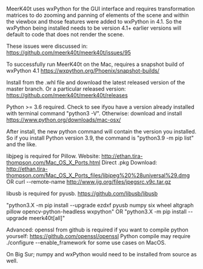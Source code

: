 MeerK40t uses wxPython for the GUI interface and requires transformation matrices to do zooming and panning of elements of the scene and within the viewbox and those features were added to wxPython in 4.1. So the wxPython being installed needs to be version 4.1+ earlier versions will default to code that does not render the scene.

These issues were discussed in:
https://github.com/meerk40t/meerk40t/issues/95

To successfully run MeerK40t on the Mac, requires a snapshot build of wxPython 4.1
https://wxpython.org/Phoenix/snapshot-builds/

Install from the .whl file and download the latest released version of the master branch. Or a particular released version:
https://github.com/meerk40t/meerk40t/releases

Python >= 3.6 required. Check to see ifyou have a version already installed with terminal command "python3 -V". Otherwise: download and install https://www.python.org/downloads/mac-osx/

After install, the new python command will contain the version you installed. So if you install Python version 3.9, the command is "python3.9 -m pip list" and the like.

libjpeg is required for Pillow. 
Website: http://ethan.tira-thompson.com/Mac_OS_X_Ports.html 
Direct .pkg Download: http://ethan.tira-thompson.com/Mac_OS_X_Ports_files/libjpeg%20%28universal%29.dmg
OR
curl --remote-name http://www.ijg.org/files/jpegsrc.v9c.tar.gz

libusb is required for pyusb. https://github.com/libusb/libusb

"python3.X -m pip install --upgrade ezdxf pyusb numpy six wheel altgraph pillow opencv-python-headless wxpython"
OR
"python3.X -m pip install --upgrade meerk40t[all]"

Advanced:
openssl from github is required if you want to compile python yourself: https://github.com/openssl/openssl Python compile may require ./configure --enable_framework for some use cases on MacOS.

On Big Sur; numpy and wxPython would need to be installed from source as well. 
